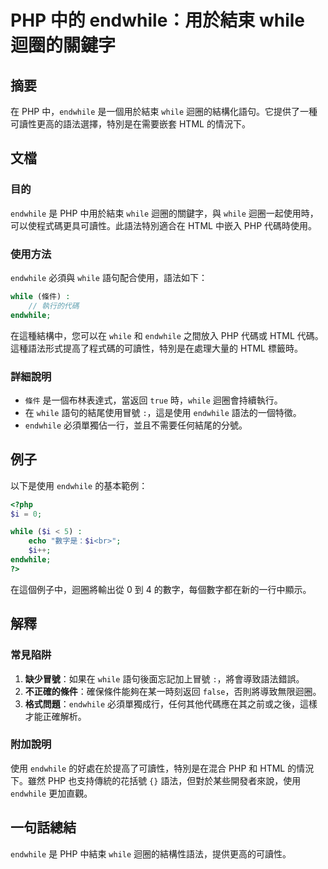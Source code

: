 <!--
Meta Description: # PHP 中的 endwhile：用於結束 while 迴圈的關鍵字 ## 摘要 在 PHP 中，`endwhile` 是一個用於結束 `while` 迴圈的結構化語句。它提供了一種可讀性更高的語法選擇，特別是在需要嵌套 HTML 的情況下。 ## 文檔 ### 目的 `endwhile` 是 P...
Meta Keywords: endwhile, while, php, html, 迴圈的關鍵字
-->

# PHP 中的 endwhile：用於結束 while 迴圈的關鍵字

## 摘要
在 PHP 中，`endwhile` 是一個用於結束 `while` 迴圈的結構化語句。它提供了一種可讀性更高的語法選擇，特別是在需要嵌套 HTML 的情況下。

## 文檔
### 目的
`endwhile` 是 PHP 中用於結束 `while` 迴圈的關鍵字，與 `while` 迴圈一起使用時，可以使程式碼更具可讀性。此語法特別適合在 HTML 中嵌入 PHP 代碼時使用。

### 使用方法
`endwhile` 必須與 `while` 語句配合使用，語法如下：

```php
while (條件) :
    // 執行的代碼
endwhile;
```

在這種結構中，您可以在 `while` 和 `endwhile` 之間放入 PHP 代碼或 HTML 代碼。這種語法形式提高了程式碼的可讀性，特別是在處理大量的 HTML 標籤時。

### 詳細說明
- `條件` 是一個布林表達式，當返回 `true` 時，`while` 迴圈會持續執行。
- 在 `while` 語句的結尾使用冒號 `:`，這是使用 `endwhile` 語法的一個特徵。
- `endwhile` 必須單獨佔一行，並且不需要任何結尾的分號。

## 例子
以下是使用 `endwhile` 的基本範例：

```php
<?php
$i = 0;

while ($i < 5) :
    echo "數字是：$i<br>";
    $i++;
endwhile;
?>
```

在這個例子中，迴圈將輸出從 0 到 4 的數字，每個數字都在新的一行中顯示。

## 解釋
### 常見陷阱
1. **缺少冒號**：如果在 `while` 語句後面忘記加上冒號 `:`，將會導致語法錯誤。
2. **不正確的條件**：確保條件能夠在某一時刻返回 `false`，否則將導致無限迴圈。
3. **格式問題**：`endwhile` 必須單獨成行，任何其他代碼應在其之前或之後，這樣才能正確解析。

### 附加說明
使用 `endwhile` 的好處在於提高了可讀性，特別是在混合 PHP 和 HTML 的情況下。雖然 PHP 也支持傳統的花括號 `{}` 語法，但對於某些開發者來說，使用 `endwhile` 更加直觀。

## 一句話總結
`endwhile` 是 PHP 中結束 `while` 迴圈的結構性語法，提供更高的可讀性。
